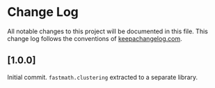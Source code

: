 # Change Log
All notable changes to this project will be documented in this file. This change log follows the conventions of [keepachangelog.com](http://keepachangelog.com/).

## [1.0.0]

Initial commit. `fastmath.clustering` extracted to a separate library.
